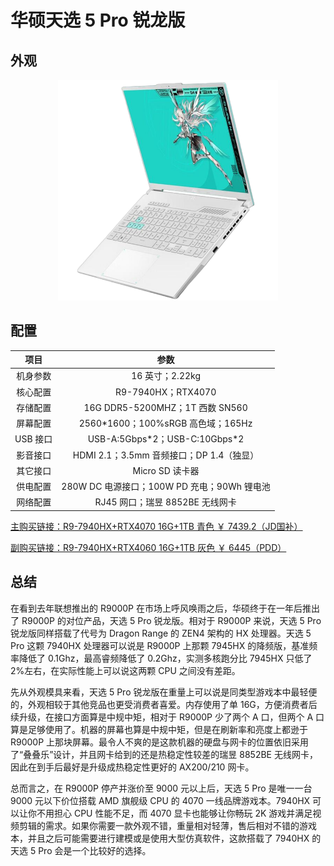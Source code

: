 # 华硕天选 5 Pro 锐龙版

## 外观

<div style="margin: 0 auto; text-align: center; width: 70%"><img src="./assets/天选5pro.png" /></div>

## 配置

|   项目   |                    参数                     |
| :------: | :-----------------------------------------: |
| 机身参数 |               16 英寸；2.22kg               |
| 核心配置 |             R9-7940HX；RTX4070              |
| 存储配置 |       16G DDR5-5200MHZ；1T 西数 SN560       |
| 屏幕配置 |     2560\*1600；100%sRGB 高色域；165Hz      |
| USB 接口 |       USB-A:5Gbps\*2；USB-C:10Gbps\*2       |
| 影音接口 |    HDMI 2.1；3.5mm 音频接口；DP 1.4（独显）  |
| 其它接口 |               Micro SD 读卡器               |
| 供电配置 | 280W DC 电源接口；100W PD 充电；90Wh 锂电池 |
| 网络配置 |       RJ45 网口；瑞昱 8852BE 无线网卡       |

[主购买链接：R9-7940HX+RTX4070 16G+1TB 青色 ￥ 7439.2（JD国补）](https://3.cn/2b2gF-Tv)

[副购买链接：R9-7940HX+RTX4060 16G+1TB 灰色 ￥ 6445（PDD）](https://mobile.yangkeduo.com/goods2.html?ps=9mviX2Yqrp)

## 总结

在看到去年联想推出的 R9000P 在市场上呼风唤雨之后，华硕终于在一年后推出了 R9000P 的对位产品，天选 5 Pro 锐龙版。相对于 R9000P 来说，天选 5 Pro 锐龙版同样搭载了代号为 Dragon Range 的 ZEN4 架构的 HX 处理器。天选 5 Pro 这颗 7940HX 处理器可以说是 R9000P 上那颗 7945HX 的降频版，基准频率降低了 0.1Ghz，最高睿频降低了 0.2Ghz，实测多核跑分比 7945HX 只低了 2%左右，在实际性能上可以说这两颗 CPU 之间没有差距。

先从外观模具来看，天选 5 Pro 锐龙版在重量上可以说是同类型游戏本中最轻便的，外观相较于其他竞品也更受消费者喜爱。内存使用了单 16G，方便消费者后续升级，在接口方面算是中规中矩，相对于 R9000P 少了两个 A 口，但两个 A 口算是足够使用了。机器的屏幕也算是中规中矩，但是在刷新率和亮度上都逊于 R9000P 上那块屏幕。最令人不爽的是这款机器的硬盘与网卡的位置依旧采用了“叠叠乐”设计，并且网卡给到的还是热稳定性较差的瑞昱 8852BE 无线网卡，因此在到手后最好是升级成热稳定性更好的 AX200/210 网卡。

总而言之，在 R9000P 停产并涨价至 9000 元以上后，天选 5 Pro 是唯一一台 9000 元以下价位搭载 AMD 旗舰级 CPU 的 4070 一线品牌游戏本。7940HX 可以让你不用担心 CPU 性能不足，而 4070 显卡也能够让你畅玩 2K 游戏并满足视频剪辑的需求。如果你需要一款外观不错，重量相对轻薄，售后相对不错的游戏本，并且之后可能需要进行建模或是使用大型仿真软件，这款搭载了 7940HX 的天选 5 Pro 会是一个比较好的选择。
